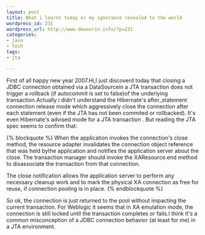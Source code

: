 ```yaml
--- 
layout: post
title: What i learnt today or my ignorance revealed to the world
wordpress_id: 231
wordpress_url: http://www.dewavrin.info/?p=231
categories: 
- java
- tech
tags:
- jta

---
```

First of all happy new year 2007.Hi,I just discoverd today that closing a JDBC connection obtained via a DataSourcein a JTA transaction does not trigger a rollback (if autocommit is set to false)of the underlying transaction.Actually i didn't understand the Hibernate's after_statement connection release mode which aggressively close the connection after each statement (even if the JTA has not been commited or rollbacked). It's even Hibernate's advised mode for a JTA transaction . But reading the JTA spec seems to confirm that: 

{% blockquote %}
When the application invokes the connection's close method, the resource adapter invalidates the connection object reference that was held bythe application and notifies the application server about the close. The transaction manager should invoke the XAResource.end method to disassociate the transaction from that connection.

The close notification allows the application server to perform any necessary cleanup work and to mark the physical XA connection as free for reuse, if connection pooling is in place.
{% endblockquote %}

So ok, the connection is just returned to the pool without impacting the current transaction. For Weblogic it seems that in XA emulation mode, the connection is still locked until the transaction completes or fails.I think it's a common misconception of a JDBC connection behavior (at least for me) in a JTA environment.
